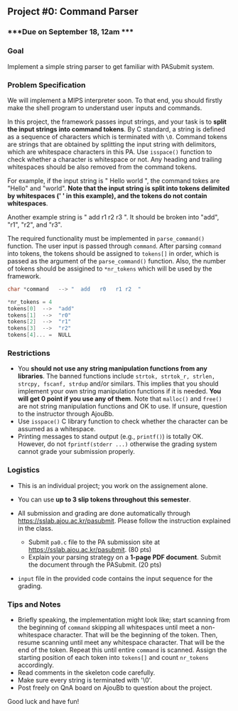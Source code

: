 ## Project #0: Command Parser

### ***Due on  September 18, 12am ***

### Goal

Implement a simple string parser to get familiar with PASubmit system.


### Problem Specification

We will implement a MIPS interpreter soon. To that end, you should firstly make the shell program to understand user inputs and commands.

In this project, the framework passes input strings, and your task is to **split the input strings into command tokens**. By C standard, a string is defined as a sequence of characters which is terminated with `\0`. Command tokens are strings that are obtained by splitting the input string with delimitors, which are whitespace characters in this PA. Use `isspace()` function to check whether a character is whitespace or not. Any heading and trailing whitespaces should be also removed from the command tokens.

For example, if the input string is " Hello   world ", the command tokes are "Hello" and "world". **Note that the input string is split into tokens delimited by whitespaces (' ' in this example), and the tokens do not contain whitespaces**.

Another example string is " add   r1  r2   r3   ". It should be broken into "add", "r1", "r2", and "r3".

The required functionality must be implemented in `parse_command()` function. The user input is passed through `command`. After parsing `command` into tokens, the tokens should be assigned to `tokens[]` in order, which is passed as the argument of the `parse_command()` function. Also, the number of tokens should be assigined to `*nr_tokens` which will be used by the framework.

```c
char *command   --> "  add   r0   r1 r2  "

*nr_tokens = 4
tokens[0]  -->  "add"
tokens[1]  -->  "r0"
tokens[2]  -->  "r1"
tokens[3]  -->  "r2"
tokens[4]... =  NULL
```

### Restrictions

- You **should not use any string manipulation functions from any libraries**. The banned functions include `strtok, strtok_r, strlen, strcpy, fscanf, strdup` and/or similars. This implies that you should implement your own string manipulation functions if it is needed. **You will get 0 point if you use any of them**. Note that `malloc()` and `free()` are not string manipulation functions and OK to use. If unsure, question to the instructor through AjouBb.
- Use `isspace()` C library function to check whether the character can be assumed as a whitespace.
- Printing messages to stand output (e.g., `printf()`) is totally OK. However, do not `fprintf(stderr ...)` otherwise the grading system cannot grade your submission properly.


### Logistics

- This is an individual project; you work on the assignement alone.
- You can use **up to 3 slip tokens throughout this semester**.

- All submission and grading are done automatically through https://sslab.ajou.ac.kr/pasubmit. Please follow the instruction explained in the class.
	- Submit `pa0.c` file to the PA submission site at https://sslab.ajou.ac.kr/pasubmit. (80 pts)
	- Explain your parsing strategy on a **1-page PDF document**. Submit the document through the PASubmit. (20 pts)
- `input` file in the provided code contains the input sequence for the grading.


### Tips and Notes

- Briefly speaking, the implementation might look like; start scanning from the beginning of `command` skipping all whitespaces until meet a non-whitespace character. That will be the beginning of the token. Then, resume scanning until meet any whitespace character. That will be the end of the token. Repeat this until entire `command` is scanned. Assign the starting position of each token into `tokens[]` and count `nr_tokens` accordingly.
- Read comments in the skeleton code carefully.
- Make sure every string is terminated with '\0'.
- Post freely on QnA board on AjouBb to question about the project.

Good luck and have fun!
